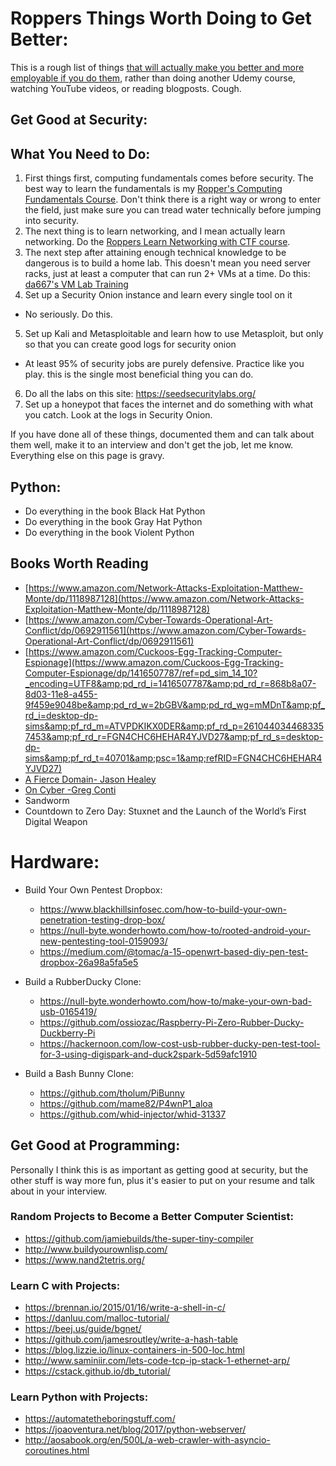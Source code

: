 # Roppers Things Worth Doing to Get Better:

This is a rough list of things [that will actually make you better and more employable if you do them](/breakIntoSecurity.md), rather than doing another Udemy course, watching YouTube videos, or reading blogposts. Cough. 

## Get Good at Security: 


## What You Need to Do:

1. First things first, computing fundamentals comes before security. The best way to learn the fundamentals is my [Ropper's Computing Fundamentals Course](https://hoppersroppers.org/course.html). Don't think there is a right way or wrong to enter the field, just make sure you can tread water technically before jumping into security.
2. The next thing is to learn networking, and I mean actually learn networking. Do the [Roppers Learn Networking with CTF course](https://academy.hoppersroppers.org/course/view.php?id=20).
3. The next step after attaining enough technical knowledge to be dangerous is to build a home lab. This doesn't mean you need server racks, just at least a computer that can run 2+ VMs at a time.  Do this: [da667's VM Lab Training](https://github.com/da667/Building_Virtual_Machine_Labs-Live_Training)
4. Set up a Security Onion instance and learn every single tool on it
  * No seriously. Do this. 
5. Set up Kali and Metasploitable and learn how to use Metasploit, but only so that you can create good logs for security onion
  * At least 95% of security jobs are purely defensive. Practice like you play. this is the single most beneficial thing you can do.
6.	Do all the labs on this site: https://seedsecuritylabs.org/
7.	Set up a honeypot that faces the internet and do something with what you catch. Look at the logs in Security Onion.

If you have done all of these things, documented them and can talk about them well, make it to an interview and don't get the job, let me know. Everything else on this page is gravy. 

## Python:

* Do everything in the book Black Hat Python 
* Do everything in the book Gray Hat Python
* Do everything in the book Violent Python

## Books Worth Reading

  - [https://www.amazon.com/Network-Attacks-Exploitation-Matthew-Monte/dp/1118987128](https://www.amazon.com/Network-Attacks-Exploitation-Matthew-Monte/dp/1118987128)
  - [https://www.amazon.com/Cyber-Towards-Operational-Art-Conflict/dp/0692911561](https://www.amazon.com/Cyber-Towards-Operational-Art-Conflict/dp/0692911561)
  - [https://www.amazon.com/Cuckoos-Egg-Tracking-Computer-Espionage](https://www.amazon.com/Cuckoos-Egg-Tracking-Computer-Espionage/dp/1416507787/ref=pd_sim_14_10?_encoding=UTF8&amp;pd_rd_i=1416507787&amp;pd_rd_r=868b8a07-8d03-11e8-a455-9f459e9048be&amp;pd_rd_w=2bGBV&amp;pd_rd_wg=mMDnT&amp;pf_rd_i=desktop-dp-sims&amp;pf_rd_m=ATVPDKIKX0DER&amp;pf_rd_p=2610440344683357453&amp;pf_rd_r=FGN4CHC6HEHAR4YJVD27&amp;pf_rd_s=desktop-dp-sims&amp;pf_rd_t=40701&amp;psc=1&amp;refRID=FGN4CHC6HEHAR4YJVD27)
  - [A Fierce Domain- Jason Healey](https://www.amazon.com/Fierce-Domain-Conflict-Cyberspace-1986/dp/098932740X)
  - [On Cyber -Greg Conti](https://www.amazon.com/Cyber-Towards-Operational-Art-Conflict/dp/0692911561)
  - Sandworm
  - Countdown to Zero Day: Stuxnet and the Launch of the World’s First Digital Weapon

# Hardware: 

* Build Your Own Pentest Dropbox:
  * https://www.blackhillsinfosec.com/how-to-build-your-own-penetration-testing-drop-box/
  * https://null-byte.wonderhowto.com/how-to/rooted-android-your-new-pentesting-tool-0159093/
  * https://medium.com/@tomac/a-15-openwrt-based-diy-pen-test-dropbox-26a98a5fa5e5

* Build a RubberDucky Clone:
  * https://null-byte.wonderhowto.com/how-to/make-your-own-bad-usb-0165419/
  * https://github.com/ossiozac/Raspberry-Pi-Zero-Rubber-Ducky-Duckberry-Pi
  * https://hackernoon.com/low-cost-usb-rubber-ducky-pen-test-tool-for-3-using-digispark-and-duck2spark-5d59afc1910

* Build a Bash Bunny Clone:
  * https://github.com/tholum/PiBunny
  * https://github.com/mame82/P4wnP1_aloa
  * https://github.com/whid-injector/whid-31337


## Get Good at Programming:

Personally I think this is as important as getting good at security, but the other stuff is way more fun, plus it's easier to put on your resume and talk about in your interview. 

### Random Projects to Become a Better Computer Scientist:
* https://github.com/jamiebuilds/the-super-tiny-compiler
* http://www.buildyourownlisp.com/
* https://www.nand2tetris.org/

### Learn C with Projects: 

* https://brennan.io/2015/01/16/write-a-shell-in-c/
* https://danluu.com/malloc-tutorial/
* https://beej.us/guide/bgnet/
* https://github.com/jamesroutley/write-a-hash-table
* https://blog.lizzie.io/linux-containers-in-500-loc.html
* http://www.saminiir.com/lets-code-tcp-ip-stack-1-ethernet-arp/
* https://cstack.github.io/db_tutorial/

### Learn Python with Projects: 

* https://automatetheboringstuff.com/
* https://joaoventura.net/blog/2017/python-webserver/
* http://aosabook.org/en/500L/a-web-crawler-with-asyncio-coroutines.html
